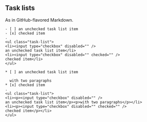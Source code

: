 ## Task lists

As in GitHub-flavored Markdown.

```````````````````````````````` example
- [ ] an unchecked task list item
- [x] checked item
.
<ul class="task-list">
<li><input type="checkbox" disabled="" />
an unchecked task list item</li>
<li><input type="checkbox" disabled="" checked="" />
checked item</li>
</ul>
````````````````````````````````

```````````````````````````````` example
* [ ] an unchecked task list item

  with two paragraphs
* [x] checked item
.
<ul class="task-list">
<li><p><input type="checkbox" disabled="" />
an unchecked task list item</p><p>with two paragraphs</p></li>
<li><p><input type="checkbox" disabled="" checked="" />
checked item</p></li>
</ul>
````````````````````````````````

